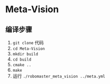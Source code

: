 Meta-Vision
===========

编译步骤
--------

1. `git clone` 代码
2. `cd Meta-Vision`
3. `mkdir build`
4. `cd build`
5. `cmake ..`
6. `make`
7. 运行 `./robomaster_meta_vision ../meta.yml`